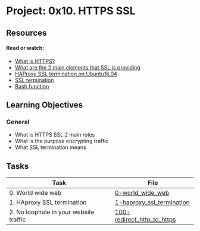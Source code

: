 # Project: 0x10. HTTPS SSL

## Resources

#### Read or watch:

* [What is HTTPS?](https://intranet.alxswe.com/rltoken/XT1BAiBL3Jpq1bn1q6IYXQ)
* [What are the 2 main elements that SSL is providing](https://intranet.alxswe.com/rltoken/STj5WkAPACBxOvwB77Ycrw)
* [HAProxy SSL termination on Ubuntu16.04](https://intranet.alxswe.com/rltoken/XD_RckEgjds0UkoMsfxp2A)
* [SSL termination](https://intranet.alxswe.com/rltoken/CKUICfppIWI6UC0coEMB8g)
* [Bash function](https://intranet.alxswe.com/rltoken/zPjZ7-eSSQsLFsGA16C1HQ)
## Learning Objectives

### General

* What is HTTPS SSL 2 main roles
* What is the purpose encrypting traffic
* What SSL termination means
## Tasks

| Task | File |
| ---- | ---- |
| 0. World wide web | [0-world_wide_web](./0-world_wide_web) |
| 1. HAproxy SSL termination | [1-haproxy_ssl_termination](./1-haproxy_ssl_termination) |
| 2. No loophole in your website traffic | [100-redirect_http_to_https](./100-redirect_http_to_https) |
